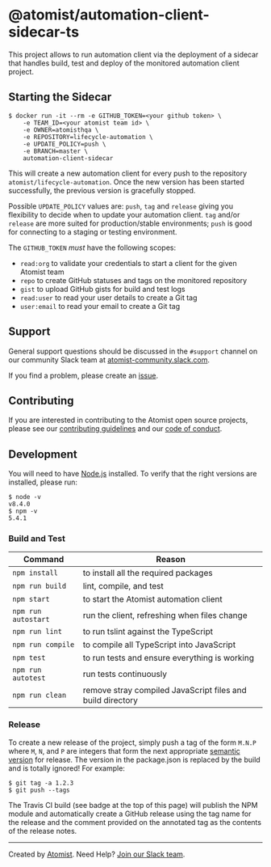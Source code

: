 # @atomist/automation-client-sidecar-ts

This project allows to run automation client via the deployment of a sidecar that handles build, test and deploy of the
monitored automation client project.

## Starting the Sidecar

```
$ docker run -it --rm -e GITHUB_TOKEN=<your github token> \
    -e TEAM_ID=<your atomist team id> \
    -e OWNER=atomisthqa \
    -e REPOSITORY=lifecycle-automation \
    -e UPDATE_POLICY=push \
    -e BRANCH=master \
    automation-client-sidecar
```

This will create a new automation client for every push to the repository `atomist/lifecycle-automation`. Once the new version has been started successfully, the previous version is gracefully stopped.

Possible `UPDATE_POLICY` values are: `push`, `tag` and `release` giving you flexibility to decide when to update your
automation client. `tag` and/or `release` are more suited for production/stable environments; `push` is good for 
connecting to a staging or testing environment.

The `GITHUB_TOKEN` _must_ have the following scopes: 
 * `read:org` to validate your credentials to start a client for the given Atomist team
 * `repo` to create GitHub statuses and tags on the monitored repository
 * `gist` to upload GitHub gists for build and test logs
 * `read:user` to read your user details to create a Git tag
 * `user:email` to read your email to create a Git tag

## Support

General support questions should be discussed in the `#support`
channel on our community Slack team
at [atomist-community.slack.com][slack].

If you find a problem, please create an [issue][].

[issue]: https://github.com/atomist/lifecycle-automation/issues

## Contributing

If you are interested in contributing to the Atomist open source
projects, please see our [contributing guidelines][contrib] and
our [code of conduct][code].

[contrib]: https://github.com/atomist/welcome/blob/master/CONTRIBUTING.md
[code]: https://github.com/atomist/welcome/blob/master/CODE_OF_CONDUCT.md

## Development

You will need to have [Node.js][node] installed.  To verify that the
right versions are installed, please run:

```
$ node -v
v8.4.0
$ npm -v
5.4.1
```

[node]: https://nodejs.org/ (Node.js)

### Build and Test

Command | Reason
------- | ------
`npm install` | to install all the required packages
`npm run build` | lint, compile, and test
`npm start` | to start the Atomist automation client
`npm run autostart` | run the client, refreshing when files change
`npm run lint` | to run tslint against the TypeScript
`npm run compile` | to compile all TypeScript into JavaScript
`npm test` | to run tests and ensure everything is working
`npm run autotest` | run tests continuously
`npm run clean` | remove stray compiled JavaScript files and build directory

### Release

To create a new release of the project, simply push a tag of the form
`M.N.P` where `M`, `N`, and `P` are integers that form the next
appropriate [semantic version][semver] for release.  The version in
the package.json is replaced by the build and is totally ignored!  For
example:

[semver]: http://semver.org

```
$ git tag -a 1.2.3
$ git push --tags
```

The Travis CI build (see badge at the top of this page) will publish
the NPM module and automatically create a GitHub release using the tag
name for the release and the comment provided on the annotated tag as
the contents of the release notes.

---

Created by [Atomist][atomist].
Need Help?  [Join our Slack team][slack].

[atomist]: https://www.atomist.com/
[slack]: https://join.atomist.com
